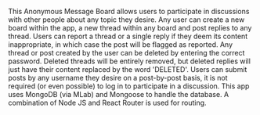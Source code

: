 This Anonymous Message Board allows users to participate in discussions with other people about any topic they desire. Any user can create a new board within the app, a new thread within any board and post replies to any thread. Users can report a thread or a single reply if they deem its content inappropriate, in which case the post will be flagged as reported. Any thread or post created by the user can be deleted by entering the correct password. Deleted threads will be entirely removed, but deleted replies will just have their content replaced by the word 'DELETED'. Users can submit posts by any username they desire on a post-by-post basis, it is not required (or even possible) to log in to participate in a discussion. This app uses MongoDB (via MLab) and Mongoose to handle the database. A combination of Node JS and React Router is used for routing.